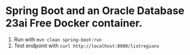 # Spring Boot and an Oracle Database 23ai Free Docker container.

1. Run with `mvn clean spring-boot:run`
2. Test endpoint with `curl http://localhost:8080/listregions`
